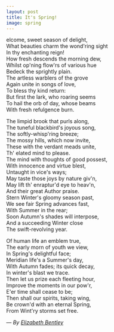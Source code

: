 ```yaml
---
layout: post
title: It's Spring!
image: spring
---
```


<span class="caps" alt="W">elcome</span>, sweet season of delight,   
What beauties charm the wond'ring sight   
In thy enchanting reign!   
How fresh descends the morning dew,   
Whilst op'ning flow'rs of various hue   
Bedeck the sprightly plain.   
The artless warblers of the grove   
Again unite in songs of love,   
To bless thy kind return:   
But first the lark, who roaring seems   
To hail the orb of day, whose beams   
With fresh refulgence burn.

The limpid brook that purls along,   
The tuneful blackbird's joyous song,   
The softly-whisp'ring breeze;   
The mossy hills, which now invite,   
These with the verdant meads unite,   
Th' elated mind to please.   
The mind with thoughts of good possest,   
With innocence and virtue blest,   
Untaught in vice's ways;   
May taste those joys by nature giv'n,   
May lift th' enraptur'd eye to heav'n,   
And their great Author praise.   
Stern Winter's gloomy season past,   
We see fair Spring advances fast,   
With Summer in the rear;   
Soon Autumn's shades will interpose,   
And a succeeding Winter close   
The swift-revolving year.

Of human life an emblem true,   
The early morn of youth we view,   
In Spring's delightful face;   
Meridian life's a Summer's day,   
With Autumn fades; its quick decay,   
In winter's blast we trace.   
Then let us prize each fleeting hour,   
Improve the moments in our pow'r,   
E'er time shall cease to be;   
Then shall our spirits, taking wing,   
Be crown'd with an eternal Spring,   
From Wint'ry storms set free.

— _By [Elizabeth Bentley](https://allpoetry.com/poem/8609041-Ode-To-Spring-by-Elizabeth-Bentley)_